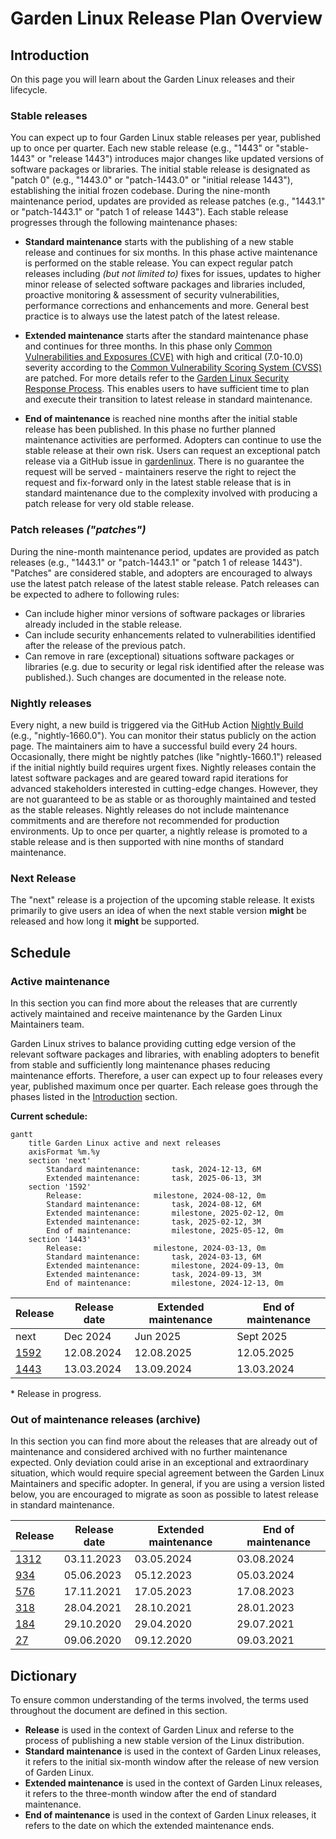 # Garden Linux Release Plan Overview

## Introduction

On this page you will learn about the Garden Linux releases and their lifecycle.

### Stable releases

You can expect up to four Garden Linux stable releases per year, published up to once per quarter. Each new stable release (e.g., "1443" or "stable-1443" or "release 1443") introduces major changes like updated versions of software packages or libraries. The initial stable release is designated as "patch 0" (e.g., "1443.0" or "patch-1443.0" or "initial release 1443"), establishing the initial frozen codebase. During the nine-month maintenance period, updates are provided as release patches (e.g., "1443.1" or "patch-1443.1" or "patch 1 of release 1443"). Each stable release progresses through the following maintenance phases:

- **Standard maintenance** starts with the publishing of a new stable release and continues for six months. In this phase active maintenance is performed on the stable release. You can expect regular patch releases including _(but not limited to)_ fixes for issues, updates to higher minor release of selected software packages and libraries included, proactive monitoring & assessment of security vulnerabilities, performance corrections and enhancements and more. General best practice is to always use the latest patch of the latest release.

- **Extended maintenance** starts after the standard maintenance phase and continues for three months. In this phase only [Common Vulnerabilities and Exposures (CVE)](https://csrc.nist.gov/glossary/term/common_vulnerabilities_and_exposures) with high and critical (7.0-10.0) severity according to the [Common Vulnerability Scoring System (CVSS)](https://nvd.nist.gov/vuln-metrics) are patched. For more details refer to the [Garden Linux Security Response Process](/SECURITY.md). This enables users to have sufficient time to plan and execute their transition to latest release in standard maintenance.

- **End of maintenance** is reached nine months after the initial stable release has been published. In this phase no further planned maintenance activities are performed. Adopters can continue to use the stable release at their own risk. Users can request an exceptional patch release via a GitHub issue in [gardenlinux](https://github.com/gardenlinux/gardenlinux/issues/new/choose). There is no guarantee the request will be served - maintainers reserve the right to reject the request and fix-forward only in the latest stable release that is in standard maintenance due to the complexity involved with producing a patch release for very old stable release.

### Patch releases _("patches")_

During the nine-month maintenance period, updates are provided as patch releases (e.g., "1443.1" or "patch-1443.1" or "patch 1 of release 1443"). "Patches" are considered stable, and adopters are encouraged to always use the latest patch release of the latest stable release. Patch releases can be expected to adhere to following rules:

- Can include higher minor versions of software packages or libraries already included in the stable release.
- Can include security enhancements related to vulnerabilities identified after the release of the previous patch.
- Can remove in rare (exceptional) situations software packages or libraries (e.g. due to security or legal risk identified after the release was published.). Such changes are documented in the release note. 

### Nightly releases 

Every night, a new build is triggered via the GitHub Action [Nightly Build](https://github.com/gardenlinux/gardenlinux/actions/workflows/nightly.yml) (e.g., "nightly-1660.0"). You can monitor their status publicly on the action page. The maintainers aim to have a successful build every 24 hours. Occasionally, there might be nightly patches (like "nightly-1660.1") released if the initial nightly build requires urgent fixes. Nightly releases contain the latest software packages and are geared toward rapid iterations for advanced stakeholders interested in cutting-edge changes. However, they are not guaranteed to be as stable or as thoroughly maintained and tested as the stable releases. Nightly releases do not include maintenance commitments and are therefore not recommended for production environments. Up to once per quarter, a nightly release is promoted to a stable release and is then supported with nine months of standard maintenance.

### Next Release

The "next" release is a projection of the upcoming stable release. It exists primarily to give users an idea of when the next stable version **might** be released and how long it **might** be supported.

## Schedule

### Active maintenance

In this section you can find more about the releases that are currently actively maintained and receive maintenance by the Garden Linux Maintainers team.

Garden Linux strives to balance providing cutting edge version of the relevant software packages and libraries, with enabling adopters to benefit from stable and sufficiently long maintenance phases reducing maintenance efforts. Therefore, a user can expect up to four releases every year, published maximum once per quarter. Each release goes through the phases listed in the [Introduction](#introduction) section.

**Current schedule:**

```mermaid
gantt
    title Garden Linux active and next releases
    axisFormat %m.%y
    section 'next' 
        Standard maintenance:       task, 2024-12-13, 6M 
        Extended maintenance:       task, 2025-06-13, 3M   
    section '1592'
        Release:                milestone, 2024-08-12, 0m
        Standard maintenance:       task, 2024-08-12, 6M
        Extended maintenance:       milestone, 2025-02-12, 0m
        Extended maintenance:       task, 2025-02-12, 3M
        End of maintenance:         milestone, 2025-05-12, 0m
    section '1443'
        Release:                milestone, 2024-03-13, 0m
        Standard maintenance:       task, 2024-03-13, 6M
        Extended maintenance:       milestone, 2024-09-13, 0m
        Extended maintenance:       task, 2024-09-13, 3M
        End of maintenance:         milestone, 2024-12-13, 0m

```

| Release                                                                   | Release date  | Extended maintenance  | End of maintenance    |
| -                                                                         | -             | -                     | -                     |
| next                                                                      | Dec 2024      | Jun 2025              | Sept 2025             |
| [1592](https://github.com/gardenlinux/gardenlinux/releases/tag/1592.0)    | 12.08.2024    | 12.08.2025            | 12.05.2025            |
| [1443](https://github.com/gardenlinux/gardenlinux/releases/tag/1443.0)    | 13.03.2024    | 13.09.2024            | 13.03.2024            |


\* Release in progress.

### Out of maintenance releases (archive)

In this section you can find more about the releases that are already out of maintenance and considered archived with no further maintenance expected. Only deviation could arise in an exceptional and extraordinary situation, which would require special agreement between the Garden Linux Maintainers and specific adopter. In general, if you are using a version listed below, you are encouraged to migrate as soon as possible to latest release in standard maintenance. 

| Release                                                                   | Release date  | Extended maintenance  | End of maintenance    |
| -                                                                         | -             | -                     | -                     |
| [1312](https://github.com/gardenlinux/gardenlinux/releases/tag/1312.0)    | 03.11.2023    | 03.05.2024            | 03.08.2024            |
| [934](https://github.com/gardenlinux/gardenlinux/releases/tag/934.0)      | 05.06.2023    | 05.12.2023            | 05.03.2024            |
| [576](https://github.com/gardenlinux/gardenlinux/releases/tag/576.0)      | 17.11.2021    | 17.05.2023            | 17.08.2023            |
| [318](https://github.com/gardenlinux/gardenlinux/releases/tag/318.4)      | 28.04.2021    | 28.10.2021            | 28.01.2023            |
| [184](https://github.com/gardenlinux/gardenlinux/releases/tag/184.0)      | 29.10.2020    | 29.04.2020            | 29.07.2021            |
| [27](https://github.com/gardenlinux/gardenlinux/releases/tag/27.0)        | 09.06.2020    | 09.12.2020            | 09.03.2021            | 


## Dictionary

To ensure common understanding of the terms involved, the terms used throughout the document are defined in this section.
- **Release** is used in the context of Garden Linux and referse to the process of publishing a new stable version of the Linux distribution.
- **Standard maintenance** is used in the context of Garden Linux releases, it refers to the initial six-month window after the release of new version of Garden Linux. 
- **Extended maintenance** is used in the context of Garden Linux releases, it refers to the three-month window after the end of standard maintenance.
- **End of maintenance** is used in the context of Garden Linux releases, it refers to the date on which the extended maintenance ends.
